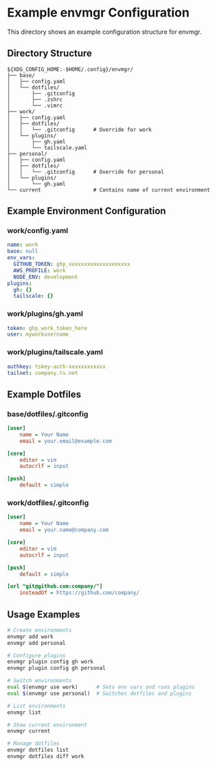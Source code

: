 # Example envmgr Configuration

This directory shows an example configuration structure for envmgr.

## Directory Structure

```
${XDG_CONFIG_HOME:-$HOME/.config}/envmgr/
├── base/
│   ├── config.yaml
│   └── dotfiles/
│       ├── .gitconfig
│       ├── .zshrc
│       └── .vimrc
├── work/
│   ├── config.yaml
│   ├── dotfiles/
│   │   └── .gitconfig      # Override for work
│   └── plugins/
│       ├── gh.yaml
│       └── tailscale.yaml
├── personal/
│   ├── config.yaml
│   ├── dotfiles/
│   │   └── .gitconfig      # Override for personal
│   └── plugins/
│       └── gh.yaml
└── current                 # Contains name of current environment
```

## Example Environment Configuration

### work/config.yaml
```yaml
name: work
base: null
env_vars:
  GITHUB_TOKEN: ghp_xxxxxxxxxxxxxxxxxxxx
  AWS_PROFILE: work
  NODE_ENV: development
plugins:
  gh: {}
  tailscale: {}
```

### work/plugins/gh.yaml
```yaml
token: ghp_work_token_here
user: myworkusername
```

### work/plugins/tailscale.yaml
```yaml
authkey: tskey-auth-xxxxxxxxxxxx
tailnet: company.ts.net
```

## Example Dotfiles

### base/dotfiles/.gitconfig
```ini
[user]
    name = Your Name
    email = your.email@example.com

[core]
    editor = vim
    autocrlf = input

[push]
    default = simple
```

### work/dotfiles/.gitconfig
```ini
[user]
    name = Your Name
    email = your.name@company.com

[core]
    editor = vim
    autocrlf = input

[push]
    default = simple

[url "git@github.com:company/"]
    insteadOf = https://github.com/company/
```

## Usage Examples

```bash
# Create environments
envmgr add work
envmgr add personal

# Configure plugins
envmgr plugin config gh work
envmgr plugin config gh personal

# Switch environments
eval $(envmgr use work)      # Sets env vars and runs plugins
eval $(envmgr use personal)  # Switches dotfiles and plugins

# List environments
envmgr list

# Show current environment
envmgr current

# Manage dotfiles
envmgr dotfiles list
envmgr dotfiles diff work
```
